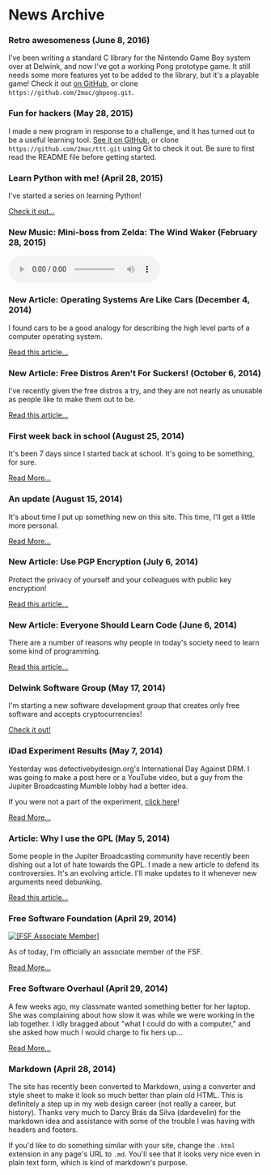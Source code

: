 <title>Old News - That GNU+Linux Guy</title>

News Archive
============

### Retro awesomeness (June 8, 2016)

I've been writing a standard C library for the Nintendo Game Boy system over at
Delwink, and now I've got a working Pong prototype game. It still needs some
more features yet to be added to the library, but it's a playable game! Check
it out [on GitHub](https://github.com/2mac/gbpong), or clone
`https://github.com/2mac/gbpong.git`.

### Fun for hackers (May 28, 2015)

I made a new program in response to a challenge, and it has turned out to be a
useful learning tool. [See it on GitHub](https://github.com/2mac/ttt), or clone
`https://github.com/2mac/ttt.git` using Git to check it out. Be sure to first
read the README file before getting started.

### Learn Python with me! (April 28, 2015)

I've started a series on learning Python!

[Check it out...](/learn-python)

### New Music: Mini-boss from Zelda: The Wind Waker (February 28, 2015)

<audio src="/res/music/wwminiboss.ogg" controls></audio>

### New Article: Operating Systems Are Like Cars (December 4, 2014)

I found cars to be a good analogy for describing the high level parts of a
computer operating system.

[Read this article...](/articles/like-cars.html)

### New Article: Free Distros Aren't For Suckers! (October 6, 2014)

I've recently given the free distros a try, and they are not nearly as unusable
as people like to make them out to be.

[Read this article...](/articles/free-distros.html)

### First week back in school (August 25, 2014)

It's been 7 days since I started back at school. It's going to be something, for
sure.

[Read More...](/stories/2014-fall-bts.html)

### An update (August 15, 2014)

It's about time I put up something new on this site. This time, I'll get a 
little more personal.

[Read More...](/stories/update1408.html)

### New Article: Use PGP Encryption (July 6, 2014)

Protect the privacy of yourself and your colleagues with public key encryption!

[Read this article...](/articles/pgp.html)

### New Article: Everyone Should Learn Code (June 6, 2014)

There are a number of reasons why people in today's society need to learn some
kind of programming.

[Read this article...](/articles/everyone-should-code.html)

### Delwink Software Group (May 17, 2014)

I'm starting a new software development group that creates only free software
and accepts cryptocurrencies!

[Check it out!](http://delwink.com)

### iDad Experiment Results (May 7, 2014)

Yesterday was defectivebydesign.org's International Day Against DRM. I was going
to make a post here or a YouTube video, but a guy from the Jupiter Broadcasting
Mumble lobby had a better idea.

If you were not a part of the experiment, [click here](/events/idad.html)!

[Read More...](/stories/idad2014.html)

### Article: Why I use the GPL (May 5, 2014)

Some people in the Jupiter Broadcasting community have recently been dishing out
a lot of hate towards the GPL. I made a new article to defend its controversies.
It's an evolving article. I'll make updates to it whenever new arguments need
debunking.

[Read this article...](/articles/gpl.html)

### Free Software Foundation (April 29, 2014)

<a href="http://www.fsf.org/register_form?referrer=12889"><img src="http://static.fsf.org/nosvn/associate/fsf-12889.png" alt="[FSF Associate Member]" /></a>

As of today, I'm officially an associate member of the FSF.

[Read More...](/stories/fsf.html)

### Free Software Overhaul (April 29, 2014)

A few weeks ago, my classmate wanted something better for her laptop. She was
complaining about how slow it was while we were working in the lab together. I
idly bragged about "what I could do with a computer," and she asked how much I
would charge to fix hers up...

[Read More...](/stories/julie.html)

### Markdown (April 28, 2014)

The site has recently been converted to Markdown, using a converter and style
sheet to make it look so much better than plain old HTML. This is definitely a
step up in my web design career (not really a career, but history). Thanks very
much to Darcy Br&aacute;s da Silva (dardevelin) for the markdown idea and
assistance with some of the trouble I was having with headers and footers.

If you'd like to do something similar with your site, change the `.html`
extension in any page's URL to `.md`. You'll see that it looks very nice even
in plain text form, which is kind of markdown's purpose.
